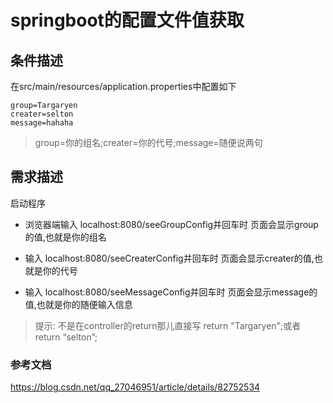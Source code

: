 
# springboot的配置文件值获取

## 条件描述

在src/main/resources/application.properties中配置如下

``` properties
group=Targaryen
creater=selton
message=hahaha
```
> group=你的组名;creater=你的代号;message=随便说两句

## 需求描述

启动程序

- 浏览器端输入
localhost:8080/seeGroupConfig并回车时
页面会显示group的值,也就是你的组名

- 输入
localhost:8080/seeCreaterConfig并回车时
页面会显示creater的值,也就是你的代号

- 输入
localhost:8080/seeMessageConfig并回车时
页面会显示message的值,也就是你的随便输入信息

> 提示: 不是在controller的return那儿直接写 return "Targaryen";或者return “selton”;

### 参考文档
https://blog.csdn.net/qq_27046951/article/details/82752534